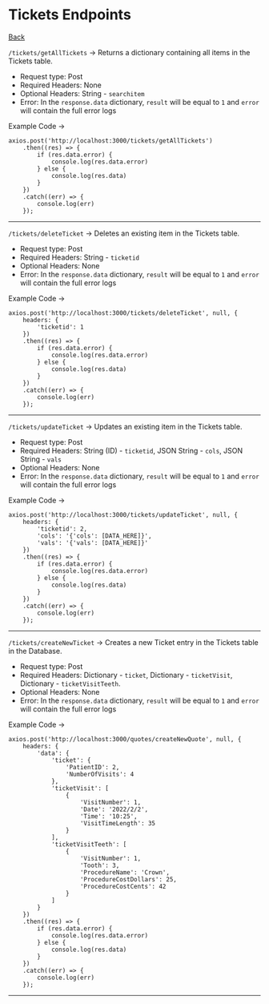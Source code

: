 # Tickets Endpoints

[Back](./README.md)

`/tickets/getAllTickets` -> Returns a dictionary containing all items in the Tickets table.

- Request type: Post
- Required Headers: None
- Optional Headers: String - `searchitem`
- Error: In the `response.data` dictionary, `result` will be equal to `1` and `error` will contain the full error logs

Example Code -> 
```
axios.post('http://localhost:3000/tickets/getAllTickets')
    .then((res) => {
        if (res.data.error) {
            console.log(res.data.error)
        } else {
            console.log(res.data)
        }
    })
    .catch((err) => {
        console.log(err)
    });
```

----

`/tickets/deleteTicket` -> Deletes an existing item in the Tickets table.

- Request type: Post
- Required Headers: String - `ticketid`
- Optional Headers: None
- Error: In the `response.data` dictionary, `result` will be equal to `1` and `error` will contain the full error logs

Example Code -> 
```
axios.post('http://localhost:3000/tickets/deleteTicket', null, {
    headers: {
        'ticketid': 1
    })
    .then((res) => {
        if (res.data.error) {
            console.log(res.data.error)
        } else {
            console.log(res.data)
        }
    })
    .catch((err) => {
        console.log(err)
    });
```

----

`/tickets/updateTicket` -> Updates an existing item in the Tickets table.

- Request type: Post
- Required Headers: String (ID) - `ticketid`, JSON String - `cols`, JSON String - `vals`
- Optional Headers: None
- Error: In the `response.data` dictionary, `result` will be equal to `1` and `error` will contain the full error logs

Example Code -> 
```
axios.post('http://localhost:3000/tickets/updateTicket', null, {
    headers: {
        'ticketid': 2,
        'cols': '{'cols': [DATA_HERE]}',
        'vals': '{'vals': [DATA_HERE]}'
    })
    .then((res) => {
        if (res.data.error) {
            console.log(res.data.error)
        } else {
            console.log(res.data)
        }
    })
    .catch((err) => {
        console.log(err)
    });
```

----


`/tickets/createNewTicket` -> Creates a new Ticket entry in the Tickets table in the Database.

- Request type: Post
- Required Headers: Dictionary - `ticket`, Dictionary - `ticketVisit`, Dictionary - `ticketVisitTeeth`.
- Optional Headers: None
- Error: In the `response.data` dictionary, `result` will be equal to `1` and `error` will contain the full error logs

Example Code -> 
```
axios.post('http://localhost:3000/quotes/createNewQuote', null, {
    headers: {
        'data': {
            'ticket': {
                'PatientID': 2,
                'NumberOfVisits': 4
            },
            'ticketVisit': [
                {
                    'VisitNumber': 1,
                    'Date': '2022/2/2',
                    'Time': '10:25',
                    'VisitTimeLength': 35
                }
            ],
            'ticketVisitTeeth': [
                {
                    'VisitNumber': 1,
                    'Tooth': 3,
                    'ProcedureName': 'Crown',
                    'ProcedureCostDollars': 25,
                    'ProcedureCostCents': 42
                }
            ]
        }
    })
    .then((res) => {
        if (res.data.error) {
            console.log(res.data.error)
        } else {
            console.log(res.data)
        }
    })
    .catch((err) => {
        console.log(err)
    });
```

----